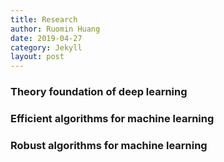 ```yaml
---
title: Research
author: Ruomin Huang
date: 2019-04-27
category: Jekyll
layout: post
---
```


### Theory foundation of deep learning

### Efficient algorithms for machine learning

### Robust algorithms for machine learning

